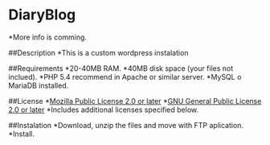 # DiaryBlog

*More info is comming.


##Description
 *This is a custom wordpress instalation

##Requirements
 *20-40MB RAM.
 *40MB disk space (your files not inclued).
 *PHP 5.4 recommend in Apache or similar server.
 *MySQL o MariaDB installed.


##License
 *[Mozilla Public License 2.0 or later](http://www.mozilla.org/MPL/)
 *[GNU General Public License 2.0 or later](http://www.gnu.org/)
 *Includes additional licenses specified below.

##Instalation
 *Download, unzip the files and move with FTP aplication.
 *Install.
